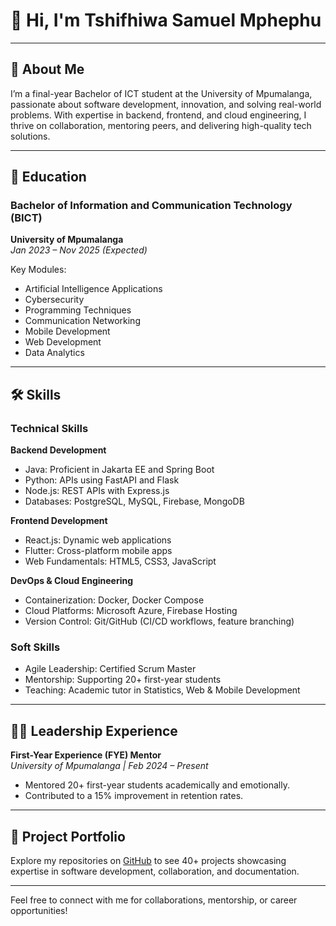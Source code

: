 # 👋 Hi, I'm Tshifhiwa Samuel Mphephu


---

## 🎯 About Me

I’m a final-year Bachelor of ICT student at the University of Mpumalanga, passionate about software development, innovation, and solving real-world problems. With expertise in backend, frontend, and cloud engineering, I thrive on collaboration, mentoring peers, and delivering high-quality tech solutions.

---

## 🏫 Education

### Bachelor of Information and Communication Technology (BICT)  
**University of Mpumalanga**  
*Jan 2023 – Nov 2025 (Expected)*

Key Modules:  
- Artificial Intelligence Applications  
- Cybersecurity  
- Programming Techniques  
- Communication Networking  
- Mobile Development  
- Web Development  
- Data Analytics  

---

## 🛠️ Skills  

### Technical Skills  

**Backend Development**  
- Java: Proficient in Jakarta EE and Spring Boot  
- Python: APIs using FastAPI and Flask  
- Node.js: REST APIs with Express.js  
- Databases: PostgreSQL, MySQL, Firebase, MongoDB  

**Frontend Development**  
- React.js: Dynamic web applications  
- Flutter: Cross-platform mobile apps  
- Web Fundamentals: HTML5, CSS3, JavaScript  

**DevOps & Cloud Engineering**  
- Containerization: Docker, Docker Compose  
- Cloud Platforms: Microsoft Azure, Firebase Hosting  
- Version Control: Git/GitHub (CI/CD workflows, feature branching)  

### Soft Skills  
- Agile Leadership: Certified Scrum Master  
- Mentorship: Supporting 20+ first-year students  
- Teaching: Academic tutor in Statistics, Web & Mobile Development  

---

## 👨‍🏫 Leadership Experience  

**First-Year Experience (FYE) Mentor**  
*University of Mpumalanga | Feb 2024 – Present*  
- Mentored 20+ first-year students academically and emotionally.  
- Contributed to a 15% improvement in retention rates.  

---

## 📂 Project Portfolio  

Explore my repositories on [GitHub](https://github.com/) to see 40+ projects showcasing expertise in software development, collaboration, and documentation.

---

Feel free to connect with me for collaborations, mentorship, or career opportunities!

